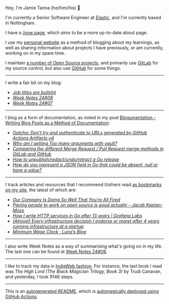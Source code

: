 Hey, I'm Jamie
Tanna (he/him/his) 👋

I'm currently a Senior Software Engineer at [Elastic](https://elastic.co/), and I'm currently based in Nottingham.

I have a [/now page](https://www.jvt.me/now/?utm_campaign=github-jamietanna), which aims to be a more up-to-date about page.

I use my [personal website](https://www.jvt.me/?utm_campaign=github-jamietanna) as a method of blogging about my learnings, as well as sharing information about projects I have previously, or am currently, working on in my spare time.

I maintain [a number of Open Source projects](https://www.jvt.me/open-source/?utm_campaign=github-jamietanna), and primarily use [GitLab](https://gitlab.com/jamietanna) for my source control, but also use [GitHub](https://github.com/jamietanna) for some things.

---

I write a fair bit on my blog:


- [_Job titles are bullshit_](https://www.jvt.me/posts/2024/02/26/job-titles-bullshit/?utm_campaign=github-jamietanna)
- [_Week Notes 24#08_](https://www.jvt.me/week-notes/2024/08/?utm_campaign=github-jamietanna)
- [_Week Notes 24#07_](https://www.jvt.me/week-notes/2024/07/?utm_campaign=github-jamietanna)

---

I blog as a form of documentation, as noted in my post [Blogumentation - Writing Blog Posts as a Method of Documentation](https://www.jvt.me/posts/2017/06/25/blogumentation/?utm_campaign=github-jamietanna):


- [_Gotcha: Don't try and authenticate to URLs generated by GitHub Actions Artifacts v4_](https://www.jvt.me/posts/2024/02/15/gotcha-github-v4-artifacts/?utm_campaign=github-jamietanna)
- [_Why am I getting Too many arguments with vault?_](https://www.jvt.me/posts/2024/01/22/vault-too-many-arguments/?utm_campaign=github-jamietanna)
- [_Comparing the different Merge Request / Pull Request merge methods in GitLab and GitHub_](https://www.jvt.me/posts/2024/01/15/gitlab-rebase-merge/?utm_campaign=github-jamietanna)
- [_How to unpublish/redact/undo/retract a Go release_](https://www.jvt.me/posts/2024/01/15/retract-go-release/?utm_campaign=github-jamietanna)
- [_How do you represent a JSON field in Go that could be absent, null or have a value?_](https://www.jvt.me/posts/2024/01/09/go-json-nullable/?utm_campaign=github-jamietanna)

---

I track articles and resources that I recommend I/others read [as bookmarks on my site](https://www.jvt.me/kind/bookmarks/?utm_campaign=github-jamietanna), the latest of which are:


- [_Our Company Is Doing So Well That You’re All Fired_](https://www.mcsweeneys.net/articles/our-company-is-doing-so-well-that-youre-all-fired?utm_campaign=github-jamietanna)
- [_Paying people to work on open source is good actually - Jacob Kaplan-Moss_](https://jacobian.org/2024/feb/16/paying-maintainers-is-good/?utm_campaign=github-jamietanna)
- [_How I write HTTP services in Go after 13 years | Grafana Labs_](https://grafana.com/blog/2024/02/09/how-i-write-http-services-in-go-after-13-years/?utm_campaign=github-jamietanna)
- [_(Almost) Every infrastructure decision I endorse or regret after 4 years running infrastructure at a startup_](https://cep.dev/posts/every-infrastructure-decision-i-endorse-or-regret-after-4-years-running-infrastructure-at-a-startup/?utm_campaign=github-jamietanna)
- [_Minimum Wage Clock · Luna’s Blog_](https://moonbase.lgbt/blog/minimum-wage-clock/?utm_campaign=github-jamietanna)

---

I also write Week Notes as a way of summarising what's going on in my life. The last one can be found at [Week Notes 24#08](https://www.jvt.me/week-notes/2024/08/?utm_campaign=github-jamietanna).

---

I like to track my data in [IndieWeb fashion](https://indieweb.org/why). For instance, the last book I read was _The High Lord (The Black Magician Trilogy, Book 3)_ by Trudi Canavan, and yesterday, I took 9146 steps.

---
This is an [autogenerated README](https://www.jvt.me/posts/2022/01/12/autogenerated-profile-readme/?utm_campaign=github-jamietanna), which is [automagically deployed using GitHub Actions](https://github.com/jamietanna/jamietanna/blob/main/.github/workflows/rebuild.yml).
